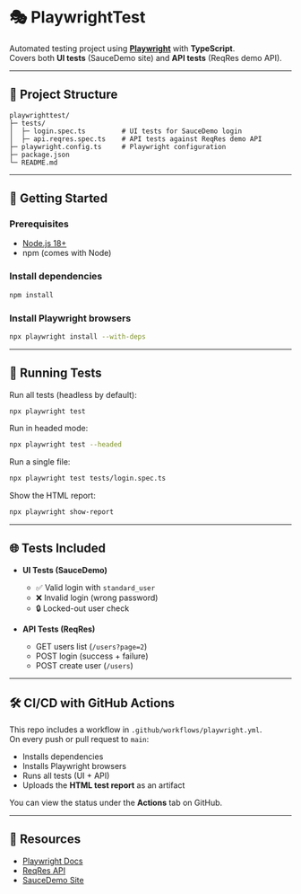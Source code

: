 # 🎭 PlaywrightTest

Automated testing project using **[Playwright](https://playwright.dev/)** with **TypeScript**.  
Covers both **UI tests** (SauceDemo site) and **API tests** (ReqRes demo API).

---

## 📂 Project Structure

```
playwrighttest/
├─ tests/
│  ├─ login.spec.ts         # UI tests for SauceDemo login
│  ├─ api.reqres.spec.ts    # API tests against ReqRes demo API
├─ playwright.config.ts     # Playwright configuration
├─ package.json
└─ README.md
```

---

## 🚀 Getting Started

### Prerequisites
- [Node.js 18+](https://nodejs.org/en/)
- npm (comes with Node)

### Install dependencies
```bash
npm install
```

### Install Playwright browsers
```bash
npx playwright install --with-deps
```

---

## 🧪 Running Tests

Run all tests (headless by default):
```bash
npx playwright test
```

Run in headed mode:
```bash
npx playwright test --headed
```

Run a single file:
```bash
npx playwright test tests/login.spec.ts
```

Show the HTML report:
```bash
npx playwright show-report
```

---

## 🌐 Tests Included

- **UI Tests (SauceDemo)**  
  - ✅ Valid login with `standard_user`  
  - ❌ Invalid login (wrong password)  
  - 🔒 Locked-out user check  

- **API Tests (ReqRes)**  
  - GET users list (`/users?page=2`)  
  - POST login (success + failure)  
  - POST create user (`/users`)  

---

## 🛠 CI/CD with GitHub Actions

This repo includes a workflow in `.github/workflows/playwright.yml`.  
On every push or pull request to `main`:
- Installs dependencies  
- Installs Playwright browsers  
- Runs all tests (UI + API)  
- Uploads the **HTML test report** as an artifact  

You can view the status under the **Actions** tab on GitHub.

---

## 📖 Resources
- [Playwright Docs](https://playwright.dev/docs/intro)
- [ReqRes API](https://reqres.in/)
- [SauceDemo Site](https://www.saucedemo.com/)
